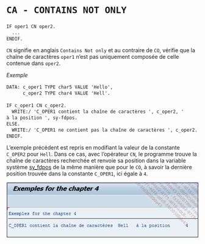 # **`CA - CONTAINS NOT ONLY`**

```JS
IF oper1 CN oper2.
  ...
ENDIF.
```

`CN` signifie en anglais `Contains Not only` et au contraire de `CO`, vérifie que la chaîne de caractères `oper1` n’est pas uniquement composée de celle contenue dans `oper2`.

_Exemple_

```JS
DATA: c_oper1 TYPE char5 VALUE 'Hello',
      c_oper2 TYPE char4 VALUE 'Hell'.

IF c_oper1 CN c_oper2.
  WRITE:/ 'C_OPER1 contient la chaîne de caractères ', c_oper2, '
à la position ', sy-fdpos.
ELSE.
  WRITE:/ 'C_OPER1 ne contient pas la chaîne de caractères ', c_oper2.
ENDIF.
```

L’exemple précédent est repris en modifiant la valeur de la constante `C_OPER2` pour `Hell`. Dans ce cas, avec l’opérateur `CN`, le programme trouve la chaîne de caractères recherchée et renvoie sa position dans la variable système [sy_fdpos](../99_Help/02_SY-SYSTEM.md) de la même manière que pour le `CO`, à savoir la dernière position trouvée dans la constante `C_OPER1`, ici égale à `4`.

![](../99%20-%20Ressources/02_Conditions%20-%2005%20-%2001.png)
